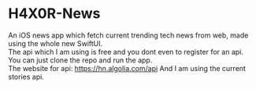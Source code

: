 # H4X0R-News
 An iOS news app which fetch current trending tech news from web, made using the whole new SwiftUI.<br/>
The api which I am using is free and you dont even to register for an api. You can just clone the repo and run the app.<br/>
The website for api: https://hn.algolia.com/api
And I am using the current stories api. <br/>
